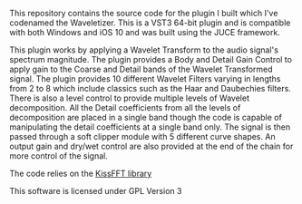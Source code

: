 This repository contains the source code for the plugin I built which I've codenamed the Waveletizer.
This is a VST3 64-bit plugin and is compatible with both Windows and iOS 10 and was built using the JUCE framework.

This plugin works by applying a Wavelet Transform to the audio signal's spectrum magnitude. The plugin provides a Body
and Detail Gain Control to apply gain to the Coarse and Detail bands of the Wavelet Transformed signal. The plugin provides
10 different Wavelet Filters varying in lengths from 2 to 8 which include classics such as the Haar and Daubechies filters.
There is also a level control to provide multiple levels of Wavelet decomposition. All the Detail coefficients from all
the levels of decomposition are placed in a single band though the code is capable of manipulating the detail coefficients
at a single band only. The signal is then passed through a soft clipper module with 5 different curve shapes. 
An output gain and dry/wet control are also provided at the end of the chain for more control of the signal.

The code relies on the [KissFFT library](https://github.com/mborgerding/kissfft)

This software is licensed under GPL Version 3